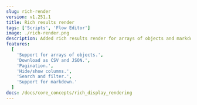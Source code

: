 ```yaml
---
slug: rich-render
version: v1.251.1
title: Rich results render
tags: ['Scripts', 'Flow Editor']
image: ./rich-render.png
description: Added rich results render for arrays of objects and markdown in scripts and flows.
features:
  [
    'Support for arrays of objects.',
    'Download as CSV and JSON.',
    'Pagination.',
    'Hide/show columns.',
    'Search and filter.',
    'Support for markdown.'
  ]
docs: /docs/core_concepts/rich_display_rendering
---
```

